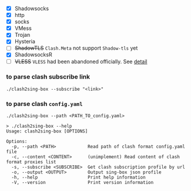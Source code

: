 - [x]  Shadowsocks  
- [x]  http  
- [x]  socks  
- [x]  VMess  
- [x]  Trojan  
- [x]  Hysteria  
- [ ]  ~~ShadowTLS~~      `Clash.Meta` not support `Shadow-tls` yet  
- [x]  ShadowsocksR     
- [ ]  ~~VLESS~~          `VLESS` had been abandoned officially. See [detail](https://www.v2fly.org/v5/config/proxy/vless.html)  

### to parse clash subscribe link  

```console  
./clash2sing-box --subscribe "<link>"  
```

### to parse clash `config.yaml`  

```console
./clash2sing-box --path <PATH_TO_config.yaml>  
```   


```console
> ./clash2sing-box --help
Usage: clash2sing-box [OPTIONS]

Options:
  -p, --path <PATH>            Read path of clash format config.yaml file
  -c, --content <CONTENT>      (unimplement) Read content of clash format proxies list
  -s, --subscribe <SUBSCRIBE>  Get clash subscription profile by url
  -o, --output <OUTPUT>        Output sing-box json profile
  -h, --help                   Print help information
  -V, --version                Print version information
```


